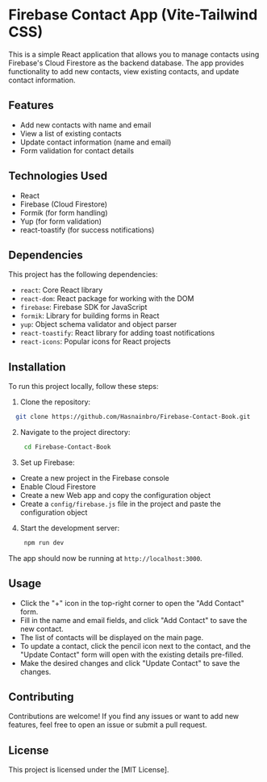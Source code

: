 # Firebase Contact App (Vite-Tailwind CSS)

This is a simple React application that allows you to manage contacts using Firebase's Cloud Firestore as the backend database. The app provides functionality to add new contacts, view existing contacts, and update contact information.

## Features

* Add new contacts with name and email
* View a list of existing contacts
* Update contact information (name and email)
* Form validation for contact details

## Technologies Used

* React
* Firebase (Cloud Firestore)
* Formik (for form handling)
* Yup (for form validation)
* react-toastify (for success notifications)

## Dependencies

This project has the following dependencies: 

- `react`: Core React library
- `react-dom`: React package for working with the DOM
- `firebase`: Firebase SDK for JavaScript
- `formik`: Library for building forms in React
- `yup`: Object schema validator and object parser
- `react-toastify`: React library for adding toast notifications
- `react-icons`: Popular icons for React projects

## Installation

To run this project locally, follow these steps:

1. Clone the repository:

  ```bash
    git clone https://github.com/Hasnainbro/Firebase-Contact-Book.git
  ```

2. Navigate to the project directory:

   ```bash
    cd Firebase-Contact-Book
   ```
3. Set up Firebase:
- Create a new project in the Firebase console
- Enable Cloud Firestore
- Create a new Web app and copy the configuration object
- Create a `config/firebase.js` file in the project and paste the configuration object

4. Start the development server:

   ```bash
    npm run dev
   ```

The app should now be running at `http://localhost:3000`.

## Usage

- Click the "+" icon in the top-right corner to open the "Add Contact" form.
- Fill in the name and email fields, and click "Add Contact" to save the new contact.
- The list of contacts will be displayed on the main page.
- To update a contact, click the pencil icon next to the contact, and the "Update Contact" form will open with the existing details pre-filled.
- Make the desired changes and click "Update Contact" to save the changes.

## Contributing

Contributions are welcome! If you find any issues or want to add new features, feel free to open an issue or submit a pull request.

## License

This project is licensed under the [MIT License].
